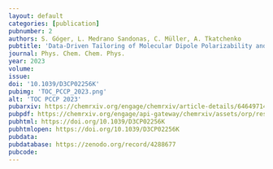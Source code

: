 ```yaml
---
layout: default
categories: [publication]
pubnumber: 2
authors: S. Góger, L. Medrano Sandonas, C. Müller, A. Tkatchenko
pubtitle: 'Data-Driven Tailoring of Molecular Dipole Polarizability and Frontier Orbital Energies in Chemical Compound Space'
journal: Phys. Chem. Chem. Phys.
year: 2023
volume:
issue:
doi: '10.1039/D3CP02256K'
pubimg: 'TOC_PCCP_2023.png'
alt: 'TOC PCCP 2023'
pubarxiv: https://chemrxiv.org/engage/chemrxiv/article-details/64649714f2112b41e9b2957e
pubpdf: https://chemrxiv.org/engage/api-gateway/chemrxiv/assets/orp/resource/item/64649714f2112b41e9b2957e/original/data-driven-tailoring-of-molecular-dipole-polarizability-and-frontier-orbital-energies-in-chemical-compound-space.pdf
pubhtml: https://doi.org/10.1039/D3CP02256K
pubhtmlopen: https://doi.org/10.1039/D3CP02256K
pubdata:
pubdatabase: https://zenodo.org/record/4288677
pubcode:
---
```


